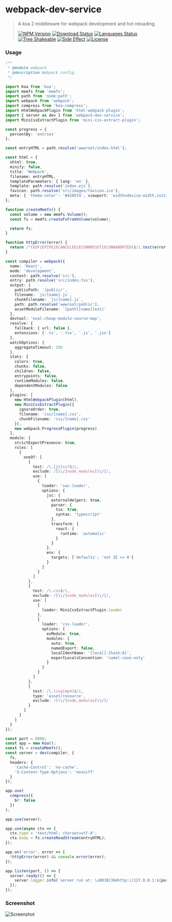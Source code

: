 # webpack-dev-service

<!-- prettier-ignore -->
> A koa 2 middleware for webpack development and hot reloading.
>
> [![NPM Version][npm-image]][npm-url]
> [![Download Status][download-image]][npm-url]
> [![Languages Status][languages-image]][github-url]
> [![Tree Shakeable][tree-shakeable-image]][bundle-phobia-url]
> [![Side Effect][side-effect-image]][bundle-phobia-url]
> [![License][license-image]][license-url]

### Usage

```ts
/**
 * @module webpack
 * @description Webpack config.
 */

import Koa from 'koa';
import memfs from 'memfs';
import path from 'node:path';
import webpack from 'webpack';
import compress from 'koa-compress';
import HtmlWebpackPlugin from 'html-webpack-plugin';
import { server as dev } from 'webpack-dev-service';
import MiniCssExtractPlugin from 'mini-css-extract-plugin';

const progress = {
  percentBy: 'entries'
};

const entryHTML = path.resolve('wwwroot/index.html');

const html = {
  xhtml: true,
  minify: false,
  title: 'Webpack',
  filename: entryHTML,
  templateParameters: { lang: 'en' },
  template: path.resolve('index.ejs'),
  favicon: path.resolve('src/images/favicon.ico'),
  meta: { 'theme-color': '#4285f4', viewport: 'width=device-width,initial-scale=1.0' }
};

function createMemfs() {
  const volume = new memfs.Volume();
  const fs = memfs.createFsFromVolume(volume);

  return fs;
}

function httpError(error) {
  return /^(EOF|EPIPE|ECANCELED|ECONNRESET|ECONNABORTED)$/i.test(error.code);
}

const compiler = webpack({
  name: 'React',
  mode: 'development',
  context: path.resolve('src'),
  entry: path.resolve('src/index.tsx'),
  output: {
    publicPath: '/public/',
    filename: `js/[name].js`,
    chunkFilename: `js/[name].js`,
    path: path.resolve('wwwroot/public'),
    assetModuleFilename: `[path][name][ext]`
  },
  devtool: 'eval-cheap-module-source-map',
  resolve: {
    fallback: { url: false },
    extensions: ['.ts', '.tsx', '.js', '.jsx']
  },
  watchOptions: {
    aggregateTimeout: 256
  },
  stats: {
    colors: true,
    chunks: false,
    children: false,
    entrypoints: false,
    runtimeModules: false,
    dependentModules: false
  },
  plugins: [
    new HtmlWebpackPlugin(html),
    new MiniCssExtractPlugin({
      ignoreOrder: true,
      filename: 'css/[name].css',
      chunkFilename: 'css/[name].css'
    }),
    new webpack.ProgressPlugin(progress)
  ],
  module: {
    strictExportPresence: true,
    rules: [
      {
        oneOf: [
          {
            test: /\.[jt]sx?$/i,
            exclude: /[\\/]node_modules[\\/]/,
            use: [
              {
                loader: 'swc-loader',
                options: {
                  jsc: {
                    externalHelpers: true,
                    parser: {
                      tsx: true,
                      syntax: 'typescript'
                    },
                    transform: {
                      react: {
                        runtime: 'automatic'
                      }
                    }
                  },
                  env: {
                    targets: ['defaults', 'not IE >= 0']
                  }
                }
              }
            ]
          },
          {
            test: /\.css$/i,
            exclude: /[\\/]node_modules[\\/]/,
            use: [
              {
                loader: MiniCssExtractPlugin.loader
              },
              {
                loader: 'css-loader',
                options: {
                  esModule: true,
                  modules: {
                    auto: true,
                    namedExport: false,
                    localIdentName: '[local]-[hash:8]',
                    exportLocalsConvention: 'camel-case-only'
                  }
                }
              }
            ]
          },
          {
            test: /\.(svg|mp4)$/i,
            type: 'asset/resource',
            exclude: /[\\/]node_modules[\\/]/
          }
        ]
      }
    ]
  }
});

const port = 8000;
const app = new Koa();
const fs = createMemfs();
const server = dev(compiler, {
  fs,
  headers: {
    'Cache-Control': 'no-cache',
    'X-Content-Type-Options': 'nosniff'
  }
});

app.use(
  compress({
    br: false
  })
);

app.use(server);

app.use(async ctx => {
  ctx.type = 'text/html; charset=utf-8';
  ctx.body = fs.createReadStream(entryHTML);
});

app.on('error', error => {
  !httpError(error) && console.error(error);
});

app.listen(port, () => {
  server.ready(() => {
    server.logger.info(`server run at: \u001B[36mhttp://127.0.0.1:${port}\u001B[0m`);
  });
});
```

### Screenshot

![Screenshot](https://raw.githubusercontent.com/nuintun/webpack-dev-service/main/screenshot.png)

[npm-image]: https://img.shields.io/npm/v/webpack-dev-service?style=flat-square
[npm-url]: https://www.npmjs.org/package/webpack-dev-service
[download-image]: https://img.shields.io/npm/dm/webpack-dev-service?style=flat-square
[languages-image]: https://img.shields.io/github/languages/top/nuintun/webpack-dev-service?style=flat-square
[github-url]: https://github.com/nuintun/webpack-dev-service
[tree-shakeable-image]: https://img.shields.io/badge/tree--shakeable-true-brightred?style=flat-square
[side-effect-image]: https://img.shields.io/badge/side--effect-true-yellow?style=flat-square
[bundle-phobia-url]: https://bundlephobia.com/result?p=webpack-dev-service
[license-image]: https://img.shields.io/github/license/nuintun/webpack-dev-service?style=flat-square
[license-url]: https://github.com/nuintun/webpack-dev-service/blob/master/LICENSE
